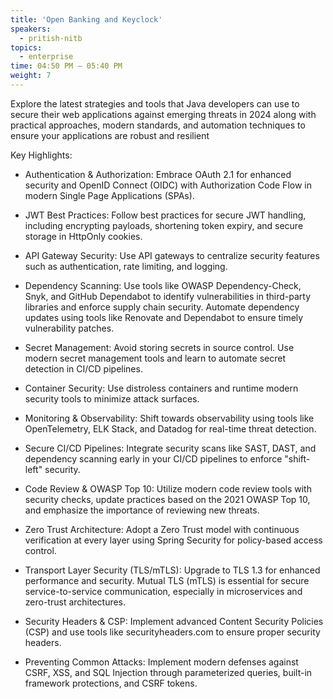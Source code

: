 ```yaml
---
title: 'Open Banking and Keyclock'
speakers:
  - pritish-nitb
topics:
  - enterprise
time: 04:50 PM – 05:40 PM
weight: 7
---
```


Explore the latest strategies and tools that Java developers can use to secure their web applications against emerging threats in 2024 along with practical approaches, modern standards, and automation techniques to ensure your applications are robust and resilient

Key Highlights:

- Authentication & Authorization:
Embrace OAuth 2.1 for enhanced security and OpenID Connect (OIDC) with Authorization Code Flow in modern Single Page Applications (SPAs).

- JWT Best Practices:
Follow best practices for secure JWT handling, including encrypting payloads, shortening token expiry, and secure storage in HttpOnly cookies.

- API Gateway Security:
Use API gateways to centralize security features such as authentication, rate limiting, and logging.

- Dependency Scanning:
Use tools like OWASP Dependency-Check, Snyk, and GitHub Dependabot to identify vulnerabilities in third-party libraries and enforce supply chain security. Automate dependency updates using tools like Renovate and Dependabot to ensure timely vulnerability patches.

- Secret Management:
Avoid storing secrets in source control. Use modern secret management tools and learn to automate secret detection in CI/CD pipelines.

- Container Security:
Use distroless containers and runtime modern security tools to minimize attack surfaces.

- Monitoring & Observability:
Shift towards observability using tools like OpenTelemetry, ELK Stack, and Datadog for real-time threat detection.

- Secure CI/CD Pipelines:
Integrate security scans like SAST, DAST, and dependency scanning early in your CI/CD pipelines to enforce "shift-left" security.

- Code Review & OWASP Top 10:
Utilize modern code review tools with security checks, update practices based on the 2021 OWASP Top 10, and emphasize the importance of reviewing new threats.

- Zero Trust Architecture:
Adopt a Zero Trust model with continuous verification at every layer using Spring Security for policy-based access control.

- Transport Layer Security (TLS/mTLS):
Upgrade to TLS 1.3 for enhanced performance and security. Mutual TLS (mTLS) is essential for secure service-to-service communication, especially in microservices and zero-trust architectures.

- Security Headers & CSP:
Implement advanced Content Security Policies (CSP) and use tools like securityheaders.com to ensure proper security headers.

- Preventing Common Attacks:
Implement modern defenses against CSRF, XSS, and SQL Injection through parameterized queries, built-in framework protections, and CSRF tokens.
